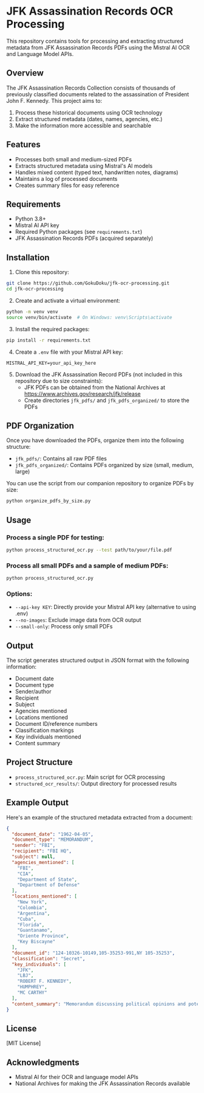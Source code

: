 # JFK Assassination Records OCR Processing

This repository contains tools for processing and extracting structured metadata from JFK Assassination Records PDFs using the Mistral AI OCR and Language Model APIs.

## Overview

The JFK Assassination Records Collection consists of thousands of previously classified documents related to the assassination of President John F. Kennedy. This project aims to:

1. Process these historical documents using OCR technology
2. Extract structured metadata (dates, names, agencies, etc.)
3. Make the information more accessible and searchable

## Features

- Processes both small and medium-sized PDFs
- Extracts structured metadata using Mistral's AI models
- Handles mixed content (typed text, handwritten notes, diagrams)
- Maintains a log of processed documents
- Creates summary files for easy reference

## Requirements

- Python 3.8+
- Mistral AI API key
- Required Python packages (see `requirements.txt`)
- JFK Assassination Records PDFs (acquired separately)

## Installation

1. Clone this repository:
```bash
git clone https://github.com/GokuDoku/jfk-ocr-processing.git
cd jfk-ocr-processing
```

2. Create and activate a virtual environment:
```bash
python -m venv venv
source venv/bin/activate  # On Windows: venv\Scripts\activate
```

3. Install the required packages:
```bash
pip install -r requirements.txt
```

4. Create a `.env` file with your Mistral API key:
```
MISTRAL_API_KEY=your_api_key_here
```

5. Download the JFK Assassination Record PDFs (not included in this repository due to size constraints):
   - JFK PDFs can be obtained from the National Archives at https://www.archives.gov/research/jfk/release
   - Create directories `jfk_pdfs/` and `jfk_pdfs_organized/` to store the PDFs

## PDF Organization

Once you have downloaded the PDFs, organize them into the following structure:
- `jfk_pdfs/`: Contains all raw PDF files
- `jfk_pdfs_organized/`: Contains PDFs organized by size (small, medium, large)

You can use the script from our companion repository to organize PDFs by size:
```bash
python organize_pdfs_by_size.py
```

## Usage

### Process a single PDF for testing:

```bash
python process_structured_ocr.py --test path/to/your/file.pdf
```

### Process all small PDFs and a sample of medium PDFs:

```bash
python process_structured_ocr.py
```

### Options:

- `--api-key KEY`: Directly provide your Mistral API key (alternative to using .env)
- `--no-images`: Exclude image data from OCR output
- `--small-only`: Process only small PDFs

## Output

The script generates structured output in JSON format with the following information:

- Document date
- Document type
- Sender/author
- Recipient
- Subject
- Agencies mentioned
- Locations mentioned
- Document ID/reference numbers
- Classification markings
- Key individuals mentioned
- Content summary

## Project Structure

- `process_structured_ocr.py`: Main script for OCR processing
- `structured_ocr_results/`: Output directory for processed results

## Example Output

Here's an example of the structured metadata extracted from a document:
```json
{
  "document_date": "1962-04-05",
  "document_type": "MEMORANDUM",
  "sender": "FBI",
  "recipient": "FBI HQ",
  "subject": null,
  "agencies_mentioned": [
    "FBI",
    "CIA",
    "Department of State",
    "Department of Defense"
  ],
  "locations_mentioned": [
    "New York",
    "Colombia",
    "Argentina",
    "Cuba",
    "Florida",
    "Guantanamo",
    "Oriente Province",
    "Key Biscayne"
  ],
  "document_id": "124-10326-10149,105-35253-991,NY 105-35253",
  "classification": "Secret",
  "key_individuals": [
    "JFK",
    "LBJ",
    "ROBERT F. KENNEDY",
    "HUMPHREY",
    "MC CARTHY"
  ],
  "content_summary": "Memorandum discussing political opinions and potential actions regarding Cuba, including conversations with CIA contacts and individuals within the Kennedy administration."
}
```

## License

[MIT License]

## Acknowledgments

- Mistral AI for their OCR and language model APIs
- National Archives for making the JFK Assassination Records available 